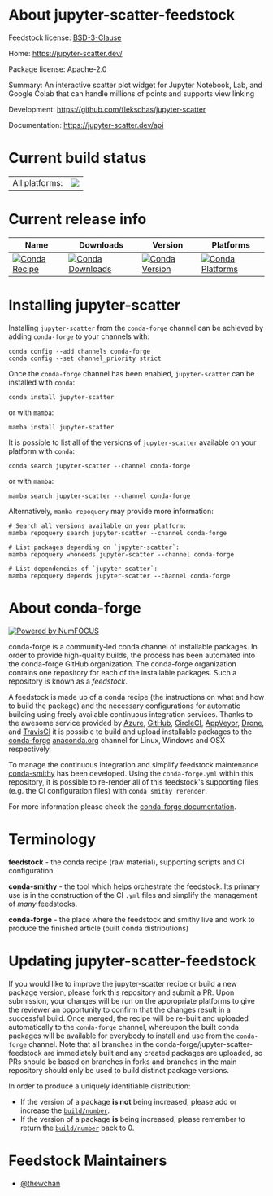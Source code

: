 About jupyter-scatter-feedstock
===============================

Feedstock license: [BSD-3-Clause](https://github.com/conda-forge/jupyter-scatter-feedstock/blob/main/LICENSE.txt)

Home: https://jupyter-scatter.dev/

Package license: Apache-2.0

Summary: An interactive scatter plot widget for Jupyter Notebook, Lab, and Google Colab that can handle millions of points and supports view linking

Development: https://github.com/flekschas/jupyter-scatter

Documentation: https://jupyter-scatter.dev/api

Current build status
====================


<table><tr><td>All platforms:</td>
    <td>
      <a href="https://dev.azure.com/conda-forge/feedstock-builds/_build/latest?definitionId=23214&branchName=main">
        <img src="https://dev.azure.com/conda-forge/feedstock-builds/_apis/build/status/jupyter-scatter-feedstock?branchName=main">
      </a>
    </td>
  </tr>
</table>

Current release info
====================

| Name | Downloads | Version | Platforms |
| --- | --- | --- | --- |
| [![Conda Recipe](https://img.shields.io/badge/recipe-jupyter--scatter-green.svg)](https://anaconda.org/conda-forge/jupyter-scatter) | [![Conda Downloads](https://img.shields.io/conda/dn/conda-forge/jupyter-scatter.svg)](https://anaconda.org/conda-forge/jupyter-scatter) | [![Conda Version](https://img.shields.io/conda/vn/conda-forge/jupyter-scatter.svg)](https://anaconda.org/conda-forge/jupyter-scatter) | [![Conda Platforms](https://img.shields.io/conda/pn/conda-forge/jupyter-scatter.svg)](https://anaconda.org/conda-forge/jupyter-scatter) |

Installing jupyter-scatter
==========================

Installing `jupyter-scatter` from the `conda-forge` channel can be achieved by adding `conda-forge` to your channels with:

```
conda config --add channels conda-forge
conda config --set channel_priority strict
```

Once the `conda-forge` channel has been enabled, `jupyter-scatter` can be installed with `conda`:

```
conda install jupyter-scatter
```

or with `mamba`:

```
mamba install jupyter-scatter
```

It is possible to list all of the versions of `jupyter-scatter` available on your platform with `conda`:

```
conda search jupyter-scatter --channel conda-forge
```

or with `mamba`:

```
mamba search jupyter-scatter --channel conda-forge
```

Alternatively, `mamba repoquery` may provide more information:

```
# Search all versions available on your platform:
mamba repoquery search jupyter-scatter --channel conda-forge

# List packages depending on `jupyter-scatter`:
mamba repoquery whoneeds jupyter-scatter --channel conda-forge

# List dependencies of `jupyter-scatter`:
mamba repoquery depends jupyter-scatter --channel conda-forge
```


About conda-forge
=================

[![Powered by
NumFOCUS](https://img.shields.io/badge/powered%20by-NumFOCUS-orange.svg?style=flat&colorA=E1523D&colorB=007D8A)](https://numfocus.org)

conda-forge is a community-led conda channel of installable packages.
In order to provide high-quality builds, the process has been automated into the
conda-forge GitHub organization. The conda-forge organization contains one repository
for each of the installable packages. Such a repository is known as a *feedstock*.

A feedstock is made up of a conda recipe (the instructions on what and how to build
the package) and the necessary configurations for automatic building using freely
available continuous integration services. Thanks to the awesome service provided by
[Azure](https://azure.microsoft.com/en-us/services/devops/), [GitHub](https://github.com/),
[CircleCI](https://circleci.com/), [AppVeyor](https://www.appveyor.com/),
[Drone](https://cloud.drone.io/welcome), and [TravisCI](https://travis-ci.com/)
it is possible to build and upload installable packages to the
[conda-forge](https://anaconda.org/conda-forge) [anaconda.org](https://anaconda.org/)
channel for Linux, Windows and OSX respectively.

To manage the continuous integration and simplify feedstock maintenance
[conda-smithy](https://github.com/conda-forge/conda-smithy) has been developed.
Using the ``conda-forge.yml`` within this repository, it is possible to re-render all of
this feedstock's supporting files (e.g. the CI configuration files) with ``conda smithy rerender``.

For more information please check the [conda-forge documentation](https://conda-forge.org/docs/).

Terminology
===========

**feedstock** - the conda recipe (raw material), supporting scripts and CI configuration.

**conda-smithy** - the tool which helps orchestrate the feedstock.
                   Its primary use is in the construction of the CI ``.yml`` files
                   and simplify the management of *many* feedstocks.

**conda-forge** - the place where the feedstock and smithy live and work to
                  produce the finished article (built conda distributions)


Updating jupyter-scatter-feedstock
==================================

If you would like to improve the jupyter-scatter recipe or build a new
package version, please fork this repository and submit a PR. Upon submission,
your changes will be run on the appropriate platforms to give the reviewer an
opportunity to confirm that the changes result in a successful build. Once
merged, the recipe will be re-built and uploaded automatically to the
`conda-forge` channel, whereupon the built conda packages will be available for
everybody to install and use from the `conda-forge` channel.
Note that all branches in the conda-forge/jupyter-scatter-feedstock are
immediately built and any created packages are uploaded, so PRs should be based
on branches in forks and branches in the main repository should only be used to
build distinct package versions.

In order to produce a uniquely identifiable distribution:
 * If the version of a package **is not** being increased, please add or increase
   the [``build/number``](https://docs.conda.io/projects/conda-build/en/latest/resources/define-metadata.html#build-number-and-string).
 * If the version of a package **is** being increased, please remember to return
   the [``build/number``](https://docs.conda.io/projects/conda-build/en/latest/resources/define-metadata.html#build-number-and-string)
   back to 0.

Feedstock Maintainers
=====================

* [@thewchan](https://github.com/thewchan/)

